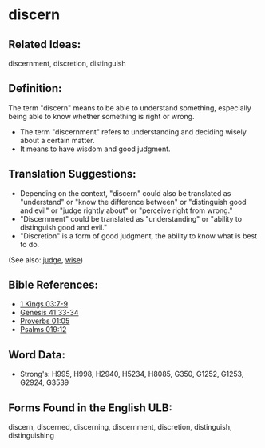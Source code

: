 # discern

## Related Ideas:

discernment, discretion, distinguish


## Definition:

The term "discern" means to be able to understand something, especially being able to know whether something is right or wrong.

* The term "discernment" refers to understanding and deciding wisely about a certain matter.
* It means to have wisdom and good judgment.

## Translation Suggestions:

* Depending on the context, "discern" could also be translated as "understand" or "know the difference between" or "distinguish good and evil" or "judge rightly about" or "perceive right from wrong."
* "Discernment" could be translated as "understanding" or "ability to distinguish good and evil."
* "Discretion" is a form of good judgment, the ability to know what is best to do.

(See also: [judge](../kt/judge.md), [wise](../kt/wise.md))

## Bible References:

* [1 Kings 03:7-9](rc://en/tn/help/1ki/03/07)
* [Genesis 41:33-34](rc://en/tn/help/gen/41/33)
* [Proverbs 01:05](rc://en/tn/help/pro/01/05)
* [Psalms 019:12](rc://en/tn/help/psa/019/12)

## Word Data:

* Strong's: H995, H998, H2940, H5234, H8085, G350, G1252, G1253, G2924, G3539

## Forms Found in the English ULB:

discern, discerned, discerning, discernment, discretion, distinguish, distinguishing



